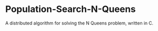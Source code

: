 # Population-Search-N-Queens
A distributed algorithm for solving the N Queens problem, written in C.
